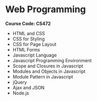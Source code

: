 # Web Programming
**Course Code: CS472**

- HTML and CSS
- CSS for Styling
- CSS for Page Layout
- HTML Forms
- Javascript Language
- Javascript Programming Environment
- Scope and Closures in Javascript
- Modules and Objects in Javascript
- Module Pattern in Javascript
- jQuery 
- Ajax and JSON
- Node.js



